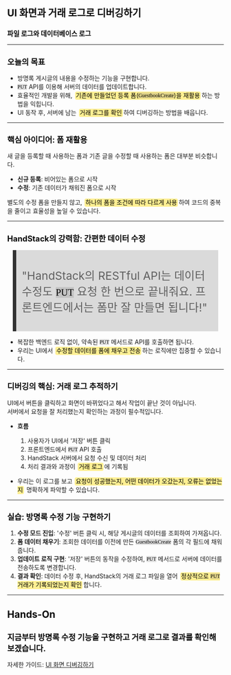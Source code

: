 ﻿---
marp: true
theme: gaia
_class: lead
footer: QCN
paginate: true
backgroundColor: #fff
---

<style>
:root {
  font-family: Pretendard;
  --border-color: #303030;
  --text-color: #0a0a0a;
  --bg-color-alt: #dadada;
  --mark-background: #ffef92;
}

h1 {
  border-bottom: none;
  font-size: 1.6em;
}

h2 {
  border-bottom: none;
  font-size: 1.3em;
}

h3 {
  font-size: 1.1em;
}

h4 {
  font-size: 1.05em;
}

h5 {
  font-size: 1em;
}

h6 {
  font-size: 0.9em;
}

h1,
h2,
h3,
h4,
h5,
h6 {
  color: var(--text-color);
}

code:not([class*="language-"]) {
  font-family: D2Coding;
  color: #000;
  vertical-align: text-bottom;
  background-color: rgba(100, 100, 100, 0.2);
}

section {
  background-image: linear-gradient(to bottom right, #f7f7f7 0%, #d3d3d3 100%);
}

section table {
    margin: auto;
    font-size: 28px;
}

section::after {
  font-size: 0.75em;
  content: attr(data-marpit-pagination) " / " attr(data-marpit-pagination-total);
}

img[alt~="center"] {
  display: block;
  margin: 0 auto;
}

blockquote {
  font-size: 26px;
  border-left: 8px solid var(--border-color);
  background: var(--bg-color-alt);
  margin: 0.5em;
  padding: 0.5em;
}

blockquote::before,
blockquote::after {
    content: '';
}

mark {
  background-color: var(--mark-background);
  padding: 0 2px 2px;
  border-radius: 4px;
  margin: 0 2px;
}

section.tinytext>p,
section.tinytext>ul,
section.tinytext>blockquote {
  font-size: 0.65em;
}
</style>

# UI 화면과 거래 로그로 디버깅하기

### 파일 로그와 데이터베이스 로그

---

## 오늘의 목표

- 방명록 게시글의 내용을 수정하는 기능을 구현합니다.
- `PUT` API를 이용해 서버의 데이터를 업데이트합니다.
- 효율적인 개발을 위해, <mark>기존에 만들었던 등록 폼(`GuestbookCreate`)을 재활용</mark>하는 방법을 익힙니다.
- UI 동작 후, 서버에 남는 <mark>거래 로그를 확인</mark>하여 디버깅하는 방법을 배웁니다.

---

## 핵심 아이디어: 폼 재활용

새 글을 등록할 때 사용하는 폼과 기존 글을 수정할 때 사용하는 폼은 대부분 비슷합니다.

- **신규 등록**: 비어있는 폼으로 시작
- **수정**: 기존 데이터가 채워진 폼으로 시작

별도의 수정 폼을 만들지 않고, <mark>하나의 폼을 조건에 따라 다르게 사용</mark>하여 코드의 중복을 줄이고 효율성을 높일 수 있습니다.

---

## HandStack의 강력함: 간편한 데이터 수정

> "HandStack의 RESTful API는 데이터 수정도 `PUT` 요청 한 번으로 끝내줘요. 프론트엔드에서는 폼만 잘 만들면 됩니다!"

- 복잡한 백엔드 로직 없이, 약속된 `PUT` 메서드로 API를 호출하면 됩니다.
- 우리는 UI에서 <mark>수정할 데이터를 폼에 채우고 전송</mark>하는 로직에만 집중할 수 있습니다.

---

## 디버깅의 핵심: 거래 로그 추적하기

UI에서 버튼을 클릭하고 화면이 바뀌었다고 해서 작업이 끝난 것이 아닙니다.
<br>
서버에서 요청을 잘 처리했는지 확인하는 과정이 필수적입니다.

- **흐름**
  1. 사용자가 UI에서 '저장' 버튼 클릭
  2. 프론트엔드에서 `PUT` API 호출
  3. HandStack 서버에서 요청 수신 및 데이터 처리
  4. 처리 결과와 과정이 <mark>거래 로그</mark>에 기록됨

- 우리는 이 로그를 보고 <mark>요청이 성공했는지, 어떤 데이터가 오갔는지, 오류는 없었는지</mark> 명확하게 파악할 수 있습니다.

---

## 실습: 방명록 수정 기능 구현하기

1. **수정 모드 진입**: '수정' 버튼 클릭 시, 해당 게시글의 데이터를 조회하여 가져옵니다.
2. **폼 데이터 채우기**: 조회한 데이터를 이전에 만든 `GuestbookCreate` 폼의 각 필드에 채워줍니다.
3. **업데이트 로직 구현**: '저장' 버튼의 동작을 수정하여, `PUT` 메서드로 서버에 데이터를 전송하도록 변경합니다.
4. **결과 확인**: 데이터 수정 후, HandStack의 거래 로그 파일을 열어 <mark>정상적으로 `PUT` 거래가 기록되었는지 확인</mark>합니다.

---

# Hands-On
## 지금부터 방명록 수정 기능을 구현하고 거래 로그로 결과를 확인해 보겠습니다.

자세한 가이드: [UI 화면 디버깅하기](https://handstack.kr/docs/startup/handsonlab/debugging/UI-화면-디버깅하기)


